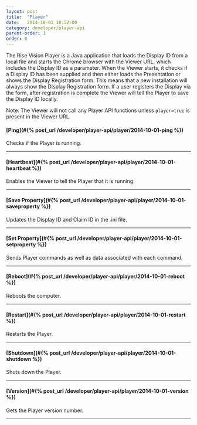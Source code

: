 ```yaml
---
layout: post
title:  "Player"
date:   2014-10-01 10:52:00
category: developer/player-api
parent-order: 1
order: 0
---
```


The Rise Vision Player is a Java application that loads the Display ID from a local file and starts the Chrome browser with the Viewer URL, which includes the Display ID as a parameter. 
When the Viewer starts, it checks if a Display ID has been supplied and then either loads the Presentation or shows the Display Registration form. 
This means that a new installation will always show the Display Registration form. If a user registers the Display via the form, after registration is complete the Viewer will tell the Player to save the Display ID locally.

Note: The Viewer will not call any Player API functions unless `player=true` is present in the Viewer URL.

#### [Ping](#{% post_url /developer/player-api/player/2014-10-01-ping %})

Checks if the Player is running.

***

#### [Heartbeat](#{% post_url /developer/player-api/player/2014-10-01-heartbeat %})

Enables the Viewer to tell the Player that it is running.

***

#### [Save Property](#{% post_url /developer/player-api/player/2014-10-01-saveproperty %})

Updates the Display ID and Claim ID in the .ini file.

***

#### [Set Property](#{% post_url /developer/player-api/player/2014-10-01-setproperty %})

Sends Player commands as well as data associated with each command.

***

#### [Reboot](#{% post_url /developer/player-api/player/2014-10-01-reboot %})

Reboots the computer.

***

#### [Restart](#{% post_url /developer/player-api/player/2014-10-01-restart %})

Restarts the Player.

***

#### [Shutdown](#{% post_url /developer/player-api/player/2014-10-01-shutdown %})

Shuts down the Player.

***

#### [Version](#{% post_url /developer/player-api/player/2014-10-01-version %})

Gets the Player version number.

***
